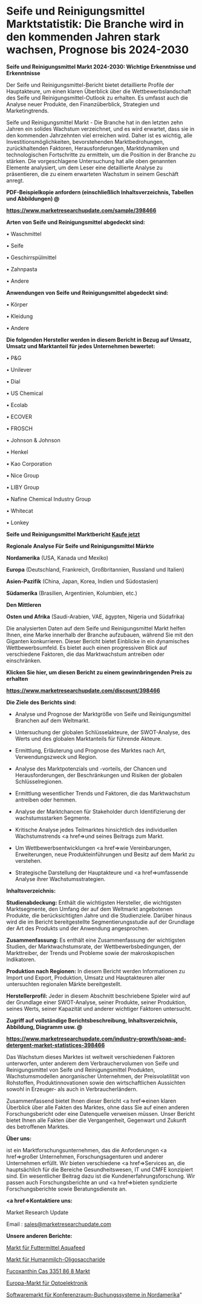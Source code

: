 # Seife und Reinigungsmittel Marktstatistik: Die Branche wird in den kommenden Jahren stark wachsen, Prognose bis 2024-2030

<strong>Seife und Reinigungsmittel Markt 2024-2030: Wichtige Erkenntnisse und Erkenntnisse</strong>

Der Seife und Reinigungsmittel-Bericht bietet detaillierte Profile der Hauptakteure, um einen klaren Überblick über die Wettbewerbslandschaft des Seife und Reinigungsmittel-Outlook zu erhalten. Es umfasst auch die Analyse neuer Produkte, den Finanzüberblick, Strategien und Marketingtrends.

Seife und Reinigungsmittel Markt - Die Branche hat in den letzten zehn Jahren ein solides Wachstum verzeichnet, und es wird erwartet, dass sie in den kommenden Jahrzehnten viel erreichen wird. Daher ist es wichtig, alle Investitionsmöglichkeiten, bevorstehenden Marktbedrohungen, zurückhaltenden Faktoren, Herausforderungen, Marktdynamiken und technologischen Fortschritte zu ermitteln, um die Position in der Branche zu stärken. Die vorgeschlagene Untersuchung hat alle oben genannten Elemente analysiert, um dem Leser eine detaillierte Analyse zu präsentieren, die zu einem erwarteten Wachstum in seinem Geschäft anregt.



<strong><b>PDF-Beispielkopie anfordern (einschließlich Inhaltsverzeichnis, Tabellen und Abbildungen) @ </b></strong>

<strong><a href=https://www.marketresearchupdate.com/sample/398466>

<strong>https://www.marketresearchupdate.com/sample/398466</u></a></strong></strong>



<strong>Arten von Seife und Reinigungsmittel abgedeckt sind:</strong>

• Waschmittel

• Seife

• Geschirrspülmittel

• Zahnpasta

• Andere



<strong>Anwendungen von Seife und Reinigungsmittel abgedeckt sind:</strong>

• Körper

• Kleidung

• Andere



<strong>Die folgenden Hersteller werden in diesem Bericht in Bezug auf Umsatz, Umsatz und Marktanteil für jedes Unternehmen bewertet:</strong>

• P&G

• Unilever

• Dial

• US Chemical

• Ecolab

• ECOVER

• FROSCH

• Johnson & Johnson

• Henkel

• Kao Corporation

• Nice Group

• LIBY Group

• Nafine Chemical Industry Group

• Whitecat

• Lonkey



<strong>Seife und Reinigungsmittel Marktbericht <a href=https://www.marketresearchupdate.com/buynow/398466>Kaufe jetzt</a></strong>



<strong>Regionale Analyse Für Seife und Reinigungsmittel Märkte</strong>



<strong>Nordamerika</strong> (USA, Kanada und Mexiko)



<strong>Europa</strong> (Deutschland, Frankreich, Großbritannien, Russland und Italien)



<strong>Asien-Pazifik</strong> (China, Japan, Korea, Indien und Südostasien)



<strong>Südamerika</strong> (Brasilien, Argentinien, Kolumbien, etc.)



<strong>Den Mittleren</strong> 

<strong>Osten und Afrika</strong> (Saudi-Arabien, VAE, ägypten, Nigeria und Südafrika)

Die analysierten Daten auf dem Seife und Reinigungsmittel Markt helfen Ihnen, eine Marke innerhalb der Branche aufzubauen, während Sie mit den Giganten konkurrieren. Dieser Bericht bietet Einblicke in ein dynamisches Wettbewerbsumfeld. Es bietet auch einen progressiven Blick auf verschiedene Faktoren, die das Marktwachstum antreiben oder einschränken.



<strong>Klicken Sie hier, um diesen Bericht zu einem gewinnbringenden Preis zu erhalten
</strong>

<strong><a href=https://www.marketresearchupdate.com/discount/398466>https://www.marketresearchupdate.com/discount/398466</b></u></strong></a>



<strong>Die Ziele des Berichts sind:</strong>

- Analyse und Prognose der Marktgröße von Seife und Reinigungsmittel Branchen auf dem Weltmarkt.

- Untersuchung der globalen Schlüsselakteure, der SWOT-Analyse, des Werts und des globalen Marktanteils für führende Akteure.

- Ermittlung, Erläuterung und Prognose des Marktes nach Art, Verwendungszweck und Region.

- Analyse des Marktpotenzials und -vorteils, der Chancen und Herausforderungen, der Beschränkungen und Risiken der globalen Schlüsselregionen.

- Ermittlung wesentlicher Trends und Faktoren, die das Marktwachstum antreiben oder hemmen.

- Analyse der Marktchancen für Stakeholder durch Identifizierung der wachstumsstarken Segmente.

- Kritische Analyse jedes Teilmarktes hinsichtlich des individuellen Wachstumstrends <a href=>und</a> seines Beitrags zum Markt.

- Um Wettbewerbsentwicklungen <a href=>wie</a> Vereinbarungen, Erweiterungen, neue Produkteinführungen und Besitz auf dem Markt zu verstehen.

- Strategische Darstellung der Hauptakteure und <a href=>umfas</a>sende Analyse ihrer Wachstumsstrategien.



<strong>Inhaltsverzeichnis:</strong>



<strong>Studienabdeckung:</strong> Enthält die wichtigsten Hersteller, die wichtigsten Marktsegmente, den Umfang der auf dem Weltmarkt angebotenen Produkte, die berücksichtigten Jahre und die Studienziele. Darüber hinaus wird die im Bericht bereitgestellte Segmentierungsstudie auf der Grundlage der Art des Produkts und der Anwendung angesprochen.



<strong>Zusammenfassung:</strong> Es enthält eine Zusammenfassung der wichtigsten Studien, der Marktwachstumsrate, der Wettbewerbsbedingungen, der Markttreiber, der Trends und Probleme sowie der makroskopischen Indikatoren.



<strong>Produktion nach Regionen:</strong> In diesem Bericht werden Informationen zu Import und Export, Produktion, Umsatz und Hauptakteuren aller untersuchten regionalen Märkte bereitgestellt.



<strong>Herstellerprofil:</strong> Jeder in diesem Abschnitt beschriebene Spieler wird auf der Grundlage einer SWOT-Analyse, seiner Produkte, seiner Produktion, seines Werts, seiner Kapazität und anderer wichtiger Faktoren untersucht.



<strong><b>Zugriff auf vollständige Berichtsbeschreibung, Inhaltsverzeichnis, Abbildung, Diagramm usw. @ </b></strong>

<strong><a href=https://www.marketresearchupdate.com/industry-growth/soap-and-detergent-market-statistices-398466>https://www.marketresearchupdate.com/industry-growth/soap-and-detergent-market-statistices-398466</a></strong>

Das Wachstum dieses Marktes ist weltweit verschiedenen Faktoren unterworfen, unter anderem dem Verbrauchervolumen von Seife und Reinigungsmittel von Seife und Reinigungsmittel Produkten, Wachstumsmodellen anorganischer Unternehmen, der Preisvolatilität von Rohstoffen, Produktinnovationen sowie den wirtschaftlichen Aussichten sowohl in Erzeuger- als auch in Verbraucherländern.

Zusammenfassend bietet Ihnen dieser Bericht <a href=>einen</a> klaren Überblick über alle Fakten des Marktes, ohne dass Sie auf einen anderen Forschungsbericht oder eine Datenquelle verweisen müssen. Unser Bericht bietet Ihnen alle Fakten über die Vergangenheit, Gegenwart und Zukunft des betroffenen Marktes.



<strong>Über uns:</strong>

 ist ein Marktforschungsunternehmen, das die Anforderungen <a href=>großer</a> Unternehmen, Forschungsagenturen und anderer Unternehmen erfüllt. Wir bieten verschiedene <a href=>Services</a> an, die hauptsächlich für die Bereiche Gesundheitswesen, IT und CMFE konzipiert sind. Ein wesentlicher Beitrag dazu ist die Kundenerfahrungsforschung. Wir passen auch Forschungsberichte an und <a href=>bieten</a> syndizierte Forschungsberichte sowie Beratungsdienste an.



<strong><a href=>Kontaktiere uns:</a></strong>

Market Research Update

Email : sales@marketresearchupdate.com



<strong>Unsere anderen Berichte:</strong>

<a href=https://www.linkedin.com/pulse/feed-aquafeed-market-size-growth-set-surge>Markt für Futtermittel Aquafeed</a>

<a href=https://www.linkedin.com/pulse/human-milk-oligosaccharides-market-analysis>Markt für Humanmilch-Oligosaccharide</a>

<a href=https://www.linkedin.com/pulse/fucoxanthin-cas-3351-86-8-market-sizing-up-anticipating>Fucoxanthin Cas 3351 86 8 Markt</a>

<a href=https://www.linkedin.com/pulse/europe-optoelectronics-market-2023>Europa-Markt für Optoelektronik</a>

<a href=https://www.linkedin.com/pulse/north-america-meeting-room-booking-system-software-market>Softwaremarkt für Konferenzraum-Buchungssysteme in Nordamerika</a>"
